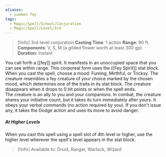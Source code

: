```yaml
---
aliases:
  - summon fey
tags:
  - Magic/Spell/School/Conjuration
  - Magic/Spell/Level/3rd
---
```

>[!info]
>3rd-level conjuration
>**Casting Time**: 1 action
>**Range**: 90 ft.
>**Components**: V, S, M (a gilded flower worth at least 300 gp)
>**Duration**: Instant

You call forth a [[fey]] spirit. It manifests in an unoccupied space that you can see within range. This corporeal form uses the [[Fey Spirit]] stat block. When you cast the spell, choose a mood: Fuming, Mirthful, or Tricksy. The creature resembles a fey creature of your choice marked by the chosen mood, which determines one of the traits in its stat block. The creature disappears when it drops to 0 hit points or when the spell ends.<br>
The creature is an ally to you and your companions. In combat, the creature shares your initiative count, but it takes its turn immediately after yours. It obeys your verbal commands (no action required by you). If you don't issue any, it takes the Dodge action and uses its move to avoid danger.
##### At Higher Levels
When you cast this spell using a spell slot of 4th level or higher, use the higher level wherever the spell's level appears in the stat block.<br>
>[!info] Available to:
>Druid, Ranger, Warlock, Wizard